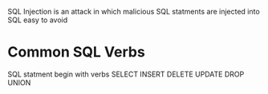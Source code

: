 SQL Injection is an attack in which malicious SQL statments are injected into SQL
easy to avoid

# Common SQL Verbs
SQL statment begin with verbs
SELECT
INSERT
DELETE
UPDATE
DROP
UNION